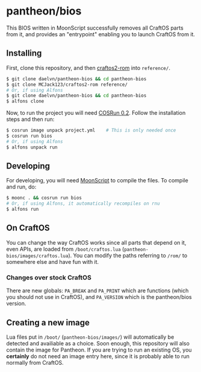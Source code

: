 # pantheon/bios

This BIOS written in MoonScript successfully removes all CraftOS parts from it, and provides an "entrypoint" enabling you to launch CraftOS from it.

## Installing

First, clone this repository, and then [craftos2-rom](https://github.com/MCJack123/craftos2-rom) into `reference/`.

```sh
$ git clone daelvn/pantheon-bios && cd pantheon-bios
$ git clone MCJack123/craftos2-rom reference/
# Or, if using Alfons
$ git clone daelvn/pantheon-bios && cd pantheon-bios
$ alfons clone
```

Now, to run the project you will need [COSRun 0.2](https://github.com/daelvn/cosrun). Follow the installation steps and then run:

```sh
$ cosrun image unpack project.yml    # This is only needed once
$ cosrun run bios
# Or, if using Alfons
$ alfons unpack run
```

## Developing

For developing, you will need [MoonScript](http://moonscript.org) to compile the files. To compile and run, do:

```sh
$ moonc . && cosrun run bios
# Or, if using Alfons, it automatically recompiles on rnu
$ alfons run
```

## On CraftOS

You can change the way CraftOS works since all parts that depend on it, even APIs, are loaded from `/boot/craftos.lua` (`pantheon-bios/images/craftos.lua`). You can modify the paths referring to `/rom/` to somewhere else and have fun with it.

### Changes over stock CraftOS

There are new globals: `PA_BREAK` and `PA_PRINT` which are functions (which you should not use in CraftOS), and `PA_VERSION` which is the pantheon/bios version.

## Creating a new image

Lua files put in `/boot/` (`pantheon-bios/images/`) will automatically be detected and availiable as a choice. Soon enough, this repository will also contain the image for Pantheon. If you are trying to run an existing OS, you **certainly** do not need an image entry here, since it is probably able to run normally from CraftOS.
